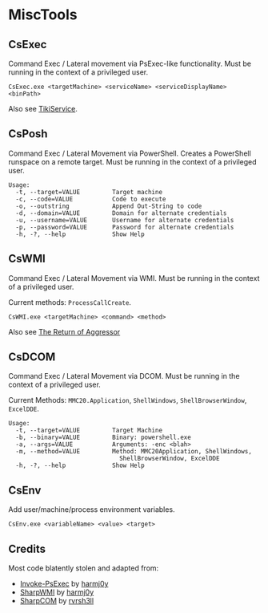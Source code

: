 # MiscTools

## CsExec
Command Exec / Lateral movement via PsExec-like functionality.  Must be running in the context of a privileged user.

```
CsExec.exe <targetMachine> <serviceName> <serviceDisplayName> <binPath>
```

Also see [TikiService](https://rastamouse.me/2019/08/tikiservice/).

## CsPosh
Command Exec / Lateral Movement via PowerShell. Creates a PowerShell runspace on a remote target.
Must be running in the context of a privileged user.

```
Usage:
  -t, --target=VALUE         Target machine
  -c, --code=VALUE           Code to execute
  -o, --outstring            Append Out-String to code
  -d, --domain=VALUE         Domain for alternate credentials
  -u, --username=VALUE       Username for alternate credentials
  -p, --password=VALUE       Password for alternate credentials
  -h, -?, --help             Show Help
```

## CsWMI
Command Exec / Lateral Movement via WMI. Must be running in the context of a privileged user.

Current methods: `ProcessCallCreate`.

```
CsWMI.exe <targetMachine> <command> <method>
```

Also see [The Return of Aggressor](https://rastamouse.me/2019/06/the-return-of-aggressor/)

## CsDCOM
Command Exec / Lateral Movement via DCOM. Must be running in the context of a privileged user.

Current Methods: `MMC20.Application`, `ShellWindows`, `ShellBrowserWindow`, `ExcelDDE`.

```
Usage:
  -t, --target=VALUE         Target Machine
  -b, --binary=VALUE         Binary: powershell.exe
  -a, --args=VALUE           Arguments: -enc <blah>
  -m, --method=VALUE         Method: MMC20Application, ShellWindows,
                               ShellBrowserWindow, ExcelDDE
  -h, -?, --help             Show Help
```

## CsEnv
Add user/machine/process environment variables.

```
CsEnv.exe <variableName> <value> <target>
```

## Credits
Most code blatently stolen and adapted from:
- [Invoke-PsExec](https://github.com/EmpireProject/Empire/blob/master/data/module_source/lateral_movement/Invoke-PsExec.ps1) by [harmj0y](https://twitter.com/harmj0y)
- [SharpWMI](https://github.com/GhostPack/SharpWMI) by [harmj0y](https://twitter.com/harmj0y)
- [SharpCOM](https://github.com/rvrsh3ll/SharpCOM) by [rvrsh3ll](https://twitter.com/424f424f)